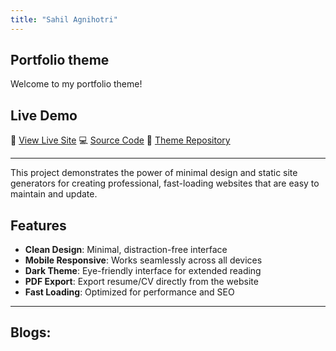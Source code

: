```yaml
---
title: "Sahil Agnihotri"
---
```


## Portfolio theme

Welcome to my portfolio theme!

## Live Demo

🔗 [View Live Site](https://sahilagnihotri.github.io)
💻 [Source Code](https://github.com/sahilagnihotri/sahilagnihotri.github.io)
🎨 [Theme Repository](https://github.com/sahilagnihotri/portfolio-minimal)

---

This project demonstrates the power of minimal design and static site generators for creating professional, fast-loading websites that are easy to maintain and update.

## Features

- **Clean Design**: Minimal, distraction-free interface
- **Mobile Responsive**: Works seamlessly across all devices
- **Dark Theme**: Eye-friendly interface for extended reading
- **PDF Export**: Export resume/CV directly from the website
- **Fast Loading**: Optimized for performance and SEO

---

## Blogs:
